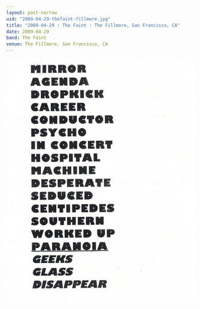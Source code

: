```yaml
---
layout: post-narrow
uid: "2009-04-29-thefaint-fillmore.jpg"
title: "2009-04-29 : The Faint : The Fillmore, San Francisco, CA"
date: 2009-04-29
band: The Faint
venue: The Fillmore, San Francisco, CA
---
```


<div class="showcase">
  <img src="/img/2009/04/20090429-TheFaint-Fillmore.jpg" alt="2009-04-29-thefaint-fillmore.jpg">
</div>
